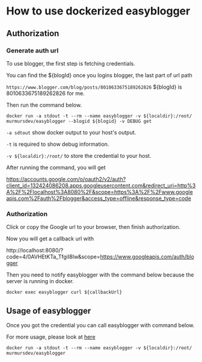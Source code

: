 # How to use dockerized easyblogger
## Authorization
### Generate auth url
To use blogger, the first step is fetching credentials.

You can find the ${blogId} once you logins blogger, the last part of url path

`https://www.blogger.com/blog/posts/8010633675189262826`
${blogId} is 8010633675189262826 for me. 

Then run the command below.
```shell
docker run -a stdout -t --rm --name easyblogger -v ${localdir}:/root/ murmursdev/easyblogger --blogid ${blogid} -v DEBUG get
```

`-a sdtout` show docker output to your host's output.

`-t` is required to show debug information.

`-v ${localdir}:/root/` to store the credential to your host.

After running the command, you will get 

https://accounts.google.com/o/oauth2/v2/auth?client_id=132424086208.apps.googleusercontent.com&redirect_uri=http%3A%2F%2Flocalhost%3A8080%2F&scope=https%3A%2F%2Fwww.googleapis.com%2Fauth%2Fblogger&access_type=offline&response_type=code

### Authorization
Click or copy the Google url to your browser, then finish authorization.

Now you will get a callback url with 

http://localhost:8080/?code=4/0AVHEtKTa_TfgiI8Iw&scope=https://www.googleapis.com/auth/blogger

Then you need to notify easyblogger with the command below because the server is running in docker.

```shell
docker exec easyblogger curl ${callbackUrl}
```

## Usage of easyblogger 

Once you got the credential you can call easyblogger with command below.

For more usage, please look at [here](https://github.com/MurmursDev/easyblogger#usage)

```shell
docker run -a stdout -t --rm --name easyblogger -v ${localdir}:/root/ murmursdev/easyblogger 
```

